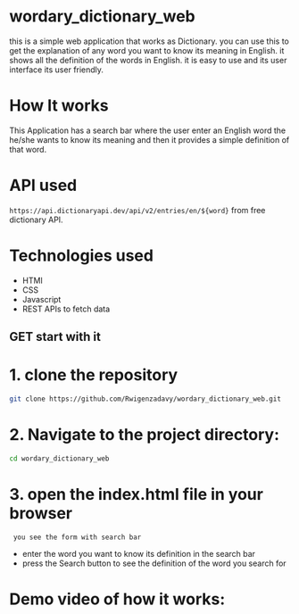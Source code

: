 # wordary_dictionary_web
this  is a simple web application that works as Dictionary. you can use this to get the explanation of any word you want to know its meaning in English. it shows all the definition of the words in English. it is easy to use and its user interface its user friendly. 

# How It works
This Application has a search bar where the user enter an English word the he/she wants to know its meaning and then it provides a simple definition of that word.

# API used
`https://api.dictionaryapi.dev/api/v2/entries/en/${word}` from free dictionary API. 

# Technologies used

- HTMl
- CSS
- Javascript
- REST APIs to fetch data

## GET start with it
 # 1. clone the repository
   ```bash
   git clone https://github.com/Rwigenzadavy/wordary_dictionary_web.git
   ```
  # 2. Navigate to the project directory:
   ```bash
   cd wordary_dictionary_web  
   ```
  # 3. open the index.html file in your browser 
     you see the form with search bar
  - enter the word you want to know its definition in the search bar
  - press the Search button to see the definition of the word you search for

# Demo video of how it works:
